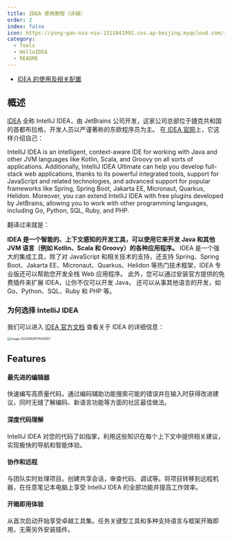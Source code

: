 ```yaml
---
title: IDEA 使用教程（详细）
order: 2
index: false
icon: https://yong-gan-niu-niu-1311841992.cos.ap-beijing.myqcloud.com/images/intellijidea.svg
category:
  - Tools
  - HelloIDEA
  - README
---
```


- [IDEA 的使用及相关配置](idea-01.md)


## 概述

[IDEA](https://www.jetbrains.com/zh-cn/idea/) 全称 IntelliJ IDEA，由 JetBrains 公司开发，这家公司总部位于捷克共和国的首都布拉格，开发人员以严谨著称的东欧程序员为主。
在[ IDEA 官网](https://www.jetbrains.com/zh-cn/idea/)上，它这样介绍自己：

IntelliJ IDEA is an intelligent, context-aware IDE for working with Java and other JVM languages like Kotlin, Scala, and Groovy on all sorts of applications.
Additionally, IntelliJ IDEA Ultimate can help you develop full-stack web applications, thanks to its powerful integrated tools, support for JavaScript and related technologies, and advanced support for popular frameworks like Spring, Spring Boot, Jakarta EE, Micronaut, Quarkus, Helidon. Moreover, you can extend IntelliJ IDEA with free plugins developed by JetBrains, allowing you to work with other programming languages, including Go, Python, SQL, Ruby, and PHP.


翻译过来就是：

**IDEA 是一个智能的、上下文感知的开发工具，可以使用它来开发 Java 和其他 JVM 语言（例如 Kotlin、Scala 和 Groovy）的各种应用程序。** 
IDEA 是一个强大的集成工具，除了对 JavaScript 和相关技术的支持，还支持 Spring、Spring Boot、Jakarta EE、Micronaut、Quarkus、Helidon 等热门技术框架，IDEA 专业版还可以帮助您开发全栈 Web 应用程序。 
此外，您可以通过安装官方提供的免费插件来扩展 IDEA，让你不仅可以开发 Java， 还可以从事其他语言的开发，如 Go、Python、SQL、Ruby 和 PHP 等。

### 为何选择 IntelliJ IDEA

我们可以进入 [IDEA 官方文档](https://www.jetbrains.com/zh-cn/idea/features/) 查看关于 IDEA 的详细信息：

<img src="https://yong-gan-niu-niu-1311841992.cos.ap-beijing.myqcloud.com/images/image-20230929111043457.png" alt="image-20230929111043457" style="zoom:50%;" />

## Features

#### 最先进的编辑器

快速编写高质量代码，通过编码辅助功能搜索可能的错误并在输入时获得改进建议，同时无缝了解编码、新语言功能等方面的社区最佳做法。

#### 深度代码理解

IntelliJ IDEA 对您的代码了如指掌，利用这些知识在每个上下文中提供相关建议，实现极快的导航和智能体验。

#### 协作和远程

与团队实时处理项目。创建共享会话，审查代码、调试等。将项目转移到远程机器，在任意笔记本电脑上享受 IntelliJ IDEA 的全部功能并提高工作效率。

#### 开箱即用体验

从首次启动开始享受卓越工具集。任务关键型工具和多种支持语言与框架开箱即用，无需另外安装插件。

